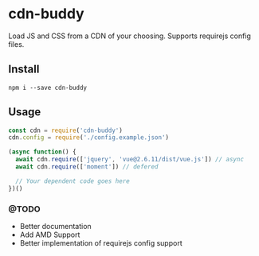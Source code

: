 # cdn-buddy
Load JS and CSS from a CDN of your choosing.
Supports requirejs config files.

## Install

```node
npm i --save cdn-buddy
```

## Usage

```js
const cdn = require('cdn-buddy')
cdn.config = require('./config.example.json')

(async function() {
  await cdn.require(['jquery', 'vue@2.6.11/dist/vue.js']) // async
  await cdn.require(['moment']) // defered

  // Your dependent code goes here
})()
```
### @TODO

- Better documentation
- Add AMD Support
- Better implementation of requirejs config support
